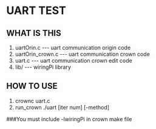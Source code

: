 # UART TEST

## WHAT IS THIS
1. uartOrin.c
      --- uart communication origin code
2. uartOrin_crown.c
      --- uart communication crown code
3. uart.c
      --- uart communication crown edit code
4. lib/
      --- wiringPi library


## HOW TO USE

1. crownc uart.c
2. run_crown ./uart [iter num] [-method]


###You must include -lwiringPi in crown make file
